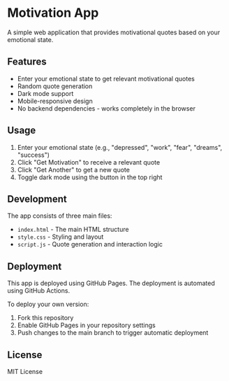  # Motivation App

A simple web application that provides motivational quotes based on your emotional state.

## Features

- Enter your emotional state to get relevant motivational quotes
- Random quote generation
- Dark mode support
- Mobile-responsive design
- No backend dependencies - works completely in the browser

## Usage

1. Enter your emotional state (e.g., "depressed", "work", "fear", "dreams", "success")
2. Click "Get Motivation" to receive a relevant quote
3. Click "Get Another" to get a new quote
4. Toggle dark mode using the button in the top right

## Development

The app consists of three main files:
- `index.html` - The main HTML structure
- `style.css` - Styling and layout
- `script.js` - Quote generation and interaction logic

## Deployment

This app is deployed using GitHub Pages. The deployment is automated using GitHub Actions.

To deploy your own version:
1. Fork this repository
2. Enable GitHub Pages in your repository settings
3. Push changes to the main branch to trigger automatic deployment

## License

MIT License